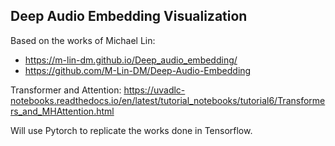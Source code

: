 ## Deep Audio Embedding Visualization

Based on the works of Michael Lin:
- https://m-lin-dm.github.io/Deep_audio_embedding/
- https://github.com/M-Lin-DM/Deep-Audio-Embedding

Transformer and Attention:
https://uvadlc-notebooks.readthedocs.io/en/latest/tutorial_notebooks/tutorial6/Transformers_and_MHAttention.html

Will use Pytorch to replicate the works done in Tensorflow.
